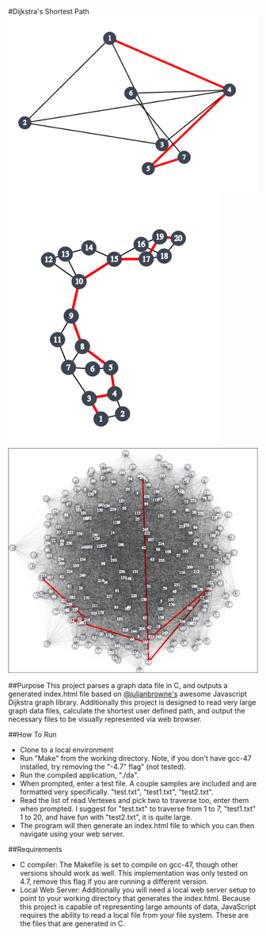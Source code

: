 #Dijkstra's Shortest Path
![Alt text](images/1-7.png?raw=true "Shortest Path 1-7")
![Alt text](images/1-20.png?raw=true "Shortest Path 1-20")
![Alt text](images/1-256.png?raw=true "Shortest Path 1-256")

##Purpose
This project parses a graph data file in C, and outputs a generated index.html file based on [@julianbrowne's](https://github.com/julianbrowne/dijkstra) awesome Javascript Dijkstra graph library. Additionally this project is designed to read very large graph data files, calculate the shortest user defined path, and output the necessary files to be visually represented via web browser.

##How To Run
* Clone to a local environment
* Run "Make" from the working directory. Note, if you don't have gcc-47 installed, try removing the "-4.7" flag" (not tested).
* Run the compiled application, "./da".
* When prompted, enter a test file. A couple samples are included and are formatted very specifically. "test.txt", "test1.txt", "test2.txt".
* Read the list of read Vertexes and pick two to traverse too, enter them when prompted. I suggest for "test.txt" to traverse from 1 to 7, "test1.txt" 1 to 20, and have fun with "test2.txt", it is quite large.
* The program will then generate an index.html file to which you can then navigate using your web server. 

##Requirements
* C compiler: The Makefile is set to compile on gcc-47, though other versions should work as well. This implementation was only tested on 4.7, remove this flag if you are running a different version.
* Local Web Server: Additionally you will need a local web server setup to point to your working directory that generates the index.html. Because this project is capable of representing large amounts of data, JavaScript requires the ability to read a local file from your file system. These are the files that are generated in C.



